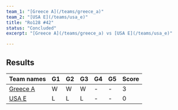 ```yaml
---
team_1: "[Greece A](/teams/greece_a)"
team_2: "[USA E](/teams/usa_e)"
title: "Ro128 #42"
status: "Concluded"
excerpt: "[Greece A](/teams/greece_a) vs [USA E](/teams/usa_e)"

---
```

## Results

| Team names | G1 | G2 | G3 | G4 | G5 | Score |
| -- | -- | -- | -- | -- | -- | -- |
| [Greece A](/teams/greece_a) | W | W | W | - | - | 3 |
| [USA E](/teams/usa_e) | L | L | L | - | - | 0 |
